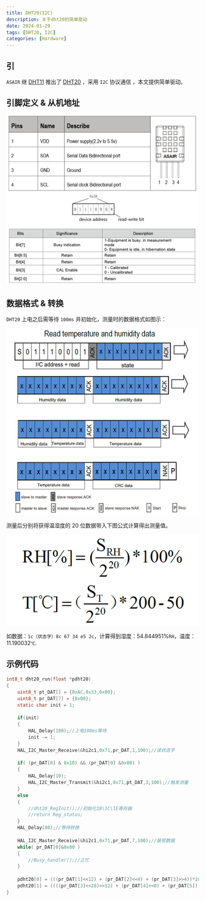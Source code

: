 ```yaml
---
title: DHT20(I2C)
description: 关于dht20的简单驱动
date: 2024-01-29
tags: [DHT20, I2C]
categories: [Hardware]
---
```


## 引

`ASAIR` 继 [DHT11](http://www.aosong.com/en/products-21.html) 推出了 [DHT20](http://www.aosong.com/en/products-67.html) ，采用 `I2C` 协议通信 ，本文提供简单驱动。

## 引脚定义 & 从机地址

![引脚定义](../images/dht20/PinSet.png)
![从机地址](../images/dht20/DevAddress.png)

## 数据格式 & 转换

`DHT20` 上电之后需等待 `100ms` 并初始化，测量时的数据格式如图示：

![数据格式](../images/dht20/DataFormat.png)

测量后分别将获得温湿度的 20 位数据带入下图公式计算得出测量值。

![湿度计算公式](../images/dht20/RH.png)
![温度计算公式](../images/dht20/T.png)

如数据：`1c（状态字）8c 67 34 e5 2c`，计算得到湿度：54.844951%`RH`，温度：11.190032`℃`.

## 示例代码

```c
int8_t dht20_run(float *pdht20)
{
    uint8_t pt_DAT[] = {0xAC,0x33,0x00};
    uint8_t pr_DAT[7] = {0x00};
    static char init = 1;

    if(init)
    {
        HAL_Delay(100);//上电100ms等待
        init -= 1;
    }
    HAL_I2C_Master_Receive(&hi2c1,0x71,pr_DAT,1,100);//读状态字

    if( (pr_DAT[0] & 0x10) && (pr_DAT[0] &0x08) )
    {
        HAL_Delay(10);
        HAL_I2C_Master_Transmit(&hi2c1,0x71,pt_DAT,3,100);//触发测量
    }
    else
    {
        //dht20_RegInit();//初始化1B\1C\1E寄存器
        //return Reg_status;
    }
    HAL_Delay(80);//等待转换

    HAL_I2C_Master_Receive(&hi2c1,0x71,pr_DAT,7,100);//接受数据
    while( pr_DAT[0]&0x80 )
    {
        //Busy_handler();//正忙
    }

    pdht20[0] = (((pr_DAT[1]<<12) + (pr_DAT[2]<<4) + (pr_DAT[3]>>4))*100.0) / 0xfffff;
    pdht20[1] = ((((pr_DAT[3]<<28)>>12) + (pr_DAT[4]<<8) + (pr_DAT[5]))*200.0) / 0xfffff - 50;
}
```
